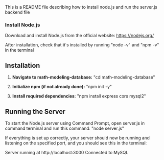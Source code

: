 This is a README file describing how to install node.js and run the server.js backend file

### Install Node.js

Download and install Node.js from the official website:
https://nodejs.org/

After installation, check that it's installed by running "node -v" and "npm -v" in the terminal

## Installation

1. **Navigate to math-modeling-database:**
"cd math-modeling-database"

2. **Initialize npm (if not already done):**
"npm init -y"

3. **Install required dependencies:**
"npm install express cors mysql2"

## Running the Server

To start the Node.js server using Command Prompt, open server.js in command terminal and run this command:
"node server.js"

If everything is set up correctly, your server should now be running and listening on the specified port,
and you should see this in the terminal:

Server running at http://localhost:3000
Connected to MySQL
